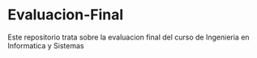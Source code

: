 # Evaluacion-Final
 Este repositorio trata sobre la evaluacion final del curso de Ingenieria en Informatica y Sistemas
